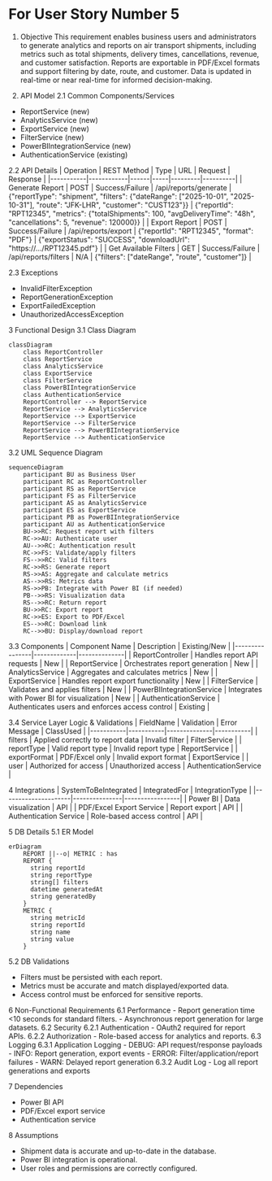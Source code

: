 # For User Story Number 5

1. Objective
This requirement enables business users and administrators to generate analytics and reports on air transport shipments, including metrics such as total shipments, delivery times, cancellations, revenue, and customer satisfaction. Reports are exportable in PDF/Excel formats and support filtering by date, route, and customer. Data is updated in real-time or near real-time for informed decision-making.

2. API Model
  2.1 Common Components/Services
  - ReportService (new)
  - AnalyticsService (new)
  - ExportService (new)
  - FilterService (new)
  - PowerBIIntegrationService (new)
  - AuthenticationService (existing)

  2.2 API Details
  | Operation | REST Method | Type | URL | Request | Response |
  |-----------|------------|------|-----|---------|----------|
  | Generate Report | POST | Success/Failure | /api/reports/generate | {"reportType": "shipment", "filters": {"dateRange": ["2025-10-01", "2025-10-31"], "route": "JFK-LHR", "customer": "CUST123"}} | {"reportId": "RPT12345", "metrics": {"totalShipments": 100, "avgDeliveryTime": "48h", "cancellations": 5, "revenue": 120000}} |
  | Export Report | POST | Success/Failure | /api/reports/export | {"reportId": "RPT12345", "format": "PDF"} | {"exportStatus": "SUCCESS", "downloadUrl": "https://.../RPT12345.pdf"} |
  | Get Available Filters | GET | Success/Failure | /api/reports/filters | N/A | {"filters": ["dateRange", "route", "customer"]} |

  2.3 Exceptions
  - InvalidFilterException
  - ReportGenerationException
  - ExportFailedException
  - UnauthorizedAccessException

3 Functional Design
  3.1 Class Diagram
```mermaid
classDiagram
    class ReportController
    class ReportService
    class AnalyticsService
    class ExportService
    class FilterService
    class PowerBIIntegrationService
    class AuthenticationService
    ReportController --> ReportService
    ReportService --> AnalyticsService
    ReportService --> ExportService
    ReportService --> FilterService
    ReportService --> PowerBIIntegrationService
    ReportService --> AuthenticationService
```

  3.2 UML Sequence Diagram
```mermaid
sequenceDiagram
    participant BU as Business User
    participant RC as ReportController
    participant RS as ReportService
    participant FS as FilterService
    participant AS as AnalyticsService
    participant ES as ExportService
    participant PB as PowerBIIntegrationService
    participant AU as AuthenticationService
    BU->>RC: Request report with filters
    RC->>AU: Authenticate user
    AU-->>RC: Authentication result
    RC->>FS: Validate/apply filters
    FS-->>RC: Valid filters
    RC->>RS: Generate report
    RS->>AS: Aggregate and calculate metrics
    AS-->>RS: Metrics data
    RS->>PB: Integrate with Power BI (if needed)
    PB-->>RS: Visualization data
    RS-->>RC: Return report
    BU->>RC: Export report
    RC->>ES: Export to PDF/Excel
    ES-->>RC: Download link
    RC-->>BU: Display/download report
```

  3.3 Components
  | Component Name | Description | Existing/New |
  |----------------|-------------|--------------|
  | ReportController | Handles report API requests | New |
  | ReportService | Orchestrates report generation | New |
  | AnalyticsService | Aggregates and calculates metrics | New |
  | ExportService | Handles report export functionality | New |
  | FilterService | Validates and applies filters | New |
  | PowerBIIntegrationService | Integrates with Power BI for visualization | New |
  | AuthenticationService | Authenticates users and enforces access control | Existing |

  3.4 Service Layer Logic & Validations
  | FieldName | Validation | Error Message | ClassUsed |
  |-----------|-----------|--------------|-----------|
  | filters | Applied correctly to report data | Invalid filter | FilterService |
  | reportType | Valid report type | Invalid report type | ReportService |
  | exportFormat | PDF/Excel only | Invalid export format | ExportService |
  | user | Authorized for access | Unauthorized access | AuthenticationService |

4 Integrations
  | SystemToBeIntegrated | IntegratedFor | IntegrationType |
  |---------------------|---------------|-----------------|
  | Power BI | Data visualization | API |
  | PDF/Excel Export Service | Report export | API |
  | Authentication Service | Role-based access control | API |

5 DB Details
  5.1 ER Model
```mermaid
erDiagram
    REPORT ||--o| METRIC : has
    REPORT {
      string reportId
      string reportType
      string[] filters
      datetime generatedAt
      string generatedBy
    }
    METRIC {
      string metricId
      string reportId
      string name
      string value
    }
```

  5.2 DB Validations
  - Filters must be persisted with each report.
  - Metrics must be accurate and match displayed/exported data.
  - Access control must be enforced for sensitive reports.

6 Non-Functional Requirements
  6.1 Performance
    - Report generation time <10 seconds for standard filters.
    - Asynchronous report generation for large datasets.
  6.2 Security
    6.2.1 Authentication
      - OAuth2 required for report APIs.
    6.2.2 Authorization
      - Role-based access for analytics and reports.
  6.3 Logging
    6.3.1 Application Logging
      - DEBUG: API request/response payloads
      - INFO: Report generation, export events
      - ERROR: Filter/application/report failures
      - WARN: Delayed report generation
    6.3.2 Audit Log
      - Log all report generations and exports

7 Dependencies
  - Power BI API
  - PDF/Excel export service
  - Authentication service

8 Assumptions
  - Shipment data is accurate and up-to-date in the database.
  - Power BI integration is operational.
  - User roles and permissions are correctly configured.
